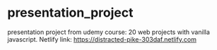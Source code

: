 # presentation_project
presentation project from udemy course: 20 web projects with vanilla javascript.
Netlify link: https://distracted-pike-303daf.netlify.com
